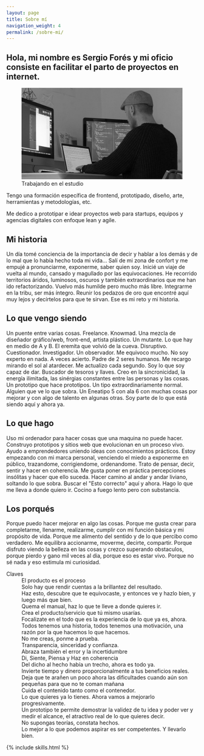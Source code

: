 ```yaml
---
layout: page
title: Sobre mí
navigation_weight: 4
permalink: /sobre-mi/
---
```


<article>

  <h2>Hola, mi nombre es Sergio Forés y mi oficio consiste en facilitar el parto de proyectos en internet.</h2>

  <figure class="Figure-small">
    <img src="/images/estudio2.jpg" alt="SF Studio">
    <figcaption class="Figure-caption-h">Trabajando en el estudio</figcaption>
  </figure>

  <p>Tengo una formación específica de frontend, prototipado, diseño, arte, herramientas y metodologías, etc.</p>

  <p>Me dedico a prototipar e idear proyectos web para startups, equipos y agencias digitales con enfoque lean y agile.</p>

  <h2>Mi historia</h2>

  <p>Un día tomé conciencia de la importancia de decir y hablar a los demás y de lo mal que lo había hecho toda mi vida... Salí de mi zona de confort y me empujé a pronunciarme, exponerme, saber quien soy. Inicié un viaje de vuelta al mundo, cansado y magullado por las equivocaciones. He recorrido territorios áridos, luminosos, oscuros y también extraordinarios que me han ido refactorizando. Vuelvo más humilde pero mucho más libre. Integrarme en la tribu, ser más íntegro. Reunir los pedazos de oro que encontré aquí muy lejos y decírtelos para que te sirvan. Ese es mi reto y mi historia.</p>

  <h2>Lo que vengo siendo</h2>

  <p>Un puente entre varias cosas. Freelance. Knowmad. Una mezcla de diseñador gráfico/web, front-end, artista plástico. Un mutante. Lo que hay en medio de A y B. El eremita que volvió de la cueva. Disruptivo. Cuestionador. Investigador. Un observador. Me equivoco mucho. No soy experto en nada. A veces acierto. Padre de 2 seres humanos. Me recargo mirando el sol al atardecer. Me actualizo cada segundo. Soy lo que soy capaz de dar. Buscador de tesoros y llaves. Creo en la sincronicidad, la energía ilimitada, las sinérgias constantes entre las personas y las cosas. Un prototipo que hace prototipos. Un tipo extraordinariamente normal. Alguien que ve lo que sobra. Un Eneatipo 5 con ala 6 con muchas cosas por mejorar y con algo de talento en algunas otras. Soy parte de lo que está siendo aquí y ahora ya.</p>

  <h2>Lo que hago</h2>

  <p>Uso mi ordenador para hacer cosas que una maquina no puede hacer. Construyo prototipos y sitios web que evolucionan en un proceso vivo. Ayudo a emprendedores uniendo ideas con conocimientos prácticos. Estoy empezando con mi marca personal, venciendo el miedo a exponerme en público, trazandome, corrigiendome, ordenandome. Trato de pensar, decir, sentir y hacer en coherencia. Me gusta poner en práctica percepciones insólitas y hacer que ello suceda. Hacer camino al andar y andar liviano, soltando lo que sobra. Buscar el "Esto correcto" aquí y ahora. Hago lo que me lleva a donde quiero ir. Cocino a fuego lento pero con substancia.</p>

  <h2>Los porqués</h2>

  <p>Porque puedo hacer mejorar en algo las cosas. Porque me gusta crear para completarme, llenarme, realizarme, cumplir con mi función básica y mi propósito de vida. Porque me alimento del sentido y de lo que percibo como verdadero. Me equilibra accionarme, moverme, decirte, compartir. Porque disfruto viendo la belleza en las cosas y crezco superando obstaculos, porque pierdo y gano mil veces al dia, porque eso es estar vivo. Porque no sé nada y eso estimula mi curiosidad.</p>

  <dl>
    <dt>Claves</dt>
    <dd>El producto es el proceso</dd>
    <dd>Solo hay que rendir cuentas a la brillantez del resultado.</dd>
    <dd>Haz esto, descubre que te equivocaste, y entonces ve y hazlo bien, y luego más que bien.</dd>
    <dd>Quema el manual, haz lo que te lleve a donde quieres ir.</dd>
    <dd>Crea el producto/servicio que tú mismo usarías.</dd>
    <dd>Focalizate en el todo que es la experiencia de lo que ya es, ahora.</dd>
    <dd>Todos tenemos una historia, todos tenemos una motivación, una razón por la que hacemos lo que hacemos.</dd>
    <dd>No me creas, ponme a prueba.</dd>
    <dd>Transparencia, sinceridad y confianza.</dd>
    <dd>Abraza también el error y la incertidumbre</dd>
    <dd>Di, Siente, Piensa y Haz en coherencia</dd>
    <dd>Del dicho al hecho había un trecho, ahora es todo ya.</dd>
    <dd>Invierte tiempo y dinero proporcionalmente a tus beneficios reales.</dd>
    <dd>Deja que te arañen un poco ahora las dificultades cuando aún son pequeñas para que no te coman mañana</dd>
    <dd>Cuida el contenido tanto como el contenedor.</dd>
    <dd>Lo que quieres ya lo tienes. Ahora vamos a mejorarlo progresivamente.</dd>
    <dd>Un prototipo te permite demostrar la validez de tu idea y poder ver y medir el alcance, el atractivo real de lo que quieres decir.</dd>
    <dd>No supongas teorías, constata hechos.</dd>
    <dd>Lo mejor a lo que podemos aspirar es ser competentes. Y llevarlo bien.</dd>
  </dl>

  {% include skills.html %}

</article>
